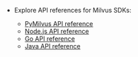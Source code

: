 - Explore API references for Milvus SDKs:

  - [PyMilvus API reference](/api-reference/pymilvus/v{{var.milvus_python_sdk_version}}/About.md)
  - [Node.js API reference](/api-reference/node/v{{var.milvus_node_sdk_version}}/About.md)
  - [Go API reference](/api-reference/go/v{{var.milvus_go_sdk_version}}/About.md)
  - [Java API reference](/api-reference/java/v{{var.milvus_java_sdk_version}}/About.html)
  

